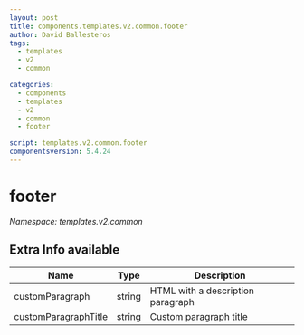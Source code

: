 ```yaml
---
layout: post
title: components.templates.v2.common.footer
author: David Ballesteros
tags:
  - templates
  - v2
  - common

categories:
  - components
  - templates
  - v2
  - common
  - footer

script: templates.v2.common.footer
componentsversion: 5.4.24
---
```

# footer

*Namespace: templates.v2.common*

## Extra Info available

| Name | Type | Description |
| --- | --- | --- |
| customParagraph |string | HTML with a description paragraph
| customParagraphTitle | string | Custom paragraph title
